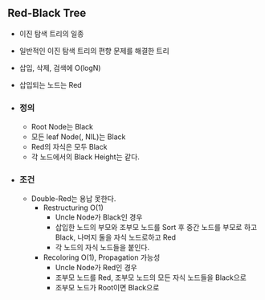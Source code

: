 ## Red-Black Tree

* 이진 탐색 트리의 일종

* 일반적인 이진 탐색 트리의 편향 문제를 해결한 트리

* 삽입, 삭제, 검색에 O(logN)

* 삽입되는 노드는 Red

* ### 정의

  * Root Node는 Black
  * 모든 leaf Node(, NIL)는 Black
  * Red의 자식은 모두 Black
  * 각 노드에서의 Black Height는 같다.

* ### 조건

  * Double-Red는 용납 못한다.
    * Restructuring O(1)
      * Uncle Node가 Black인 경우
      * 삽입한 노드의 부모와 조부모 노드를 Sort 후 중간 노드를 부모로 하고 Black, 나머지 둘을 자식 노드로하고 Red
      * 각 노드의 자식 노드들을 붙인다.
    * Recoloring O(1), Propagation 가능성
      * Uncle Node가 Red인 경우
      * 조부모 노드를 Red, 조부모 노드의 모든 자식 노드들을 Black으로
      * 조부모 노드가 Root이면 Black으로